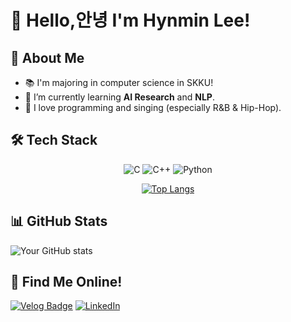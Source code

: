 # 👋 Hello,안녕 I'm Hynmin Lee!

## 🚀 About Me
- 📚 I'm majoring in computer science in SKKU!
- 🌱 I’m currently learning **AI Research** and **NLP**.
- 🎵 I love programming and singing (especially R&B & Hip-Hop).

## 🛠️ Tech Stack
<div align="center">

![C](https://img.shields.io/badge/C-00599C?style=flat&logo=c&logoColor=white)
![C++](https://img.shields.io/badge/C++-00599C?style=flat&logo=c%2B%2B&logoColor=white)
![Python](https://img.shields.io/badge/Python-3776AB?style=flat&logo=python&logoColor=white)

[![Top Langs](https://github-readme-stats.vercel.app/api/top-langs/?username=lhm6199&layout=compact&theme=radical)](https://github.com/lhm6199)
</div>

## 📊 GitHub Stats
![Your GitHub stats](https://github-readme-stats.vercel.app/api?username=lhm6199&show_icons=true&theme=light)

## 🔗 Find Me Online!
[![Velog Badge](https://img.shields.io/badge/Velog-20C997?style=flat&logo=Velog&logoColor=white)](https://velog.io/@your-velog-username)
[![LinkedIn](https://img.shields.io/badge/-LinkedIn-blue)](https://linkedin.com/in/hyunmin-lee-0a7aa623a/)